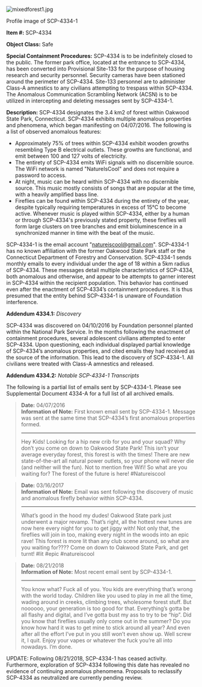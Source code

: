 ![mixedforest1.jpg](http://scp-wiki.wdfiles.com/local--files/scp-4334/mixedforest1.jpg)

Profile image of SCP-4334-1

**Item #:** SCP-4334

**Object Class:** Safe

**Special Containment Procedures:** SCP-4334 is to be indefinitely closed to the public. The former park office, located at the entrance to SCP-4334, has been converted into Provisional Site-133 for the purpose of housing research and security personnel. Security cameras have been stationed around the perimeter of SCP-4334. Site-133 personnel are to administer Class-A amnestics to any civilians attempting to trespass within SCP-4334. The Anomalous Communication Scrambling Network (ACSN) is to be utilized in intercepting and deleting messages sent by SCP-4334-1.

**Description:** SCP-4334 designates the 3.4 km2 of forest within Oakwood State Park, Connecticut. SCP-4334 exhibits multiple anomalous properties and phenomena, which began manifesting on 04/07/2016. The following is a list of observed anomalous features:

*   Approximately 75% of trees within SCP-4334 exhibit wooden growths resembling Type B electrical outlets. These growths are functional, and emit between 100 and 127 volts of electricity.
*   The entirety of SCP-4334 emits WiFi signals with no discernible source. The WiFi network is named "NatureIsCool" and does not require a password to access.
*   At night, music can be heard within SCP-4334 with no discernible source. This music mostly consists of songs that are popular at the time, with a heavily amplified bass line.
*   Fireflies can be found within SCP-4334 during the entirety of the year, despite typically requiring temperatures in excess of 15°C to become active. Whenever music is played within SCP-4334, either by a human or through SCP-4334's previously stated property, these fireflies will form large clusters on tree branches and emit bioluminescence in a synchronized manner in time with the beat of the music.

SCP-4334-1 is the email account "[natureiscool@gmail.com](mailto:natureiscool@gmail.com)". SCP-4334-1 has no known affiliation with the former Oakwood State Park staff or the Connecticut Department of Forestry and Conservation. SCP-4334-1 sends monthly emails to every individual under the age of 18 within a 5km radius of SCP-4334. These messages detail multiple characteristics of SCP-4334, both anomalous and otherwise, and appear to be attempts to garner interest in SCP-4334 within the recipient population. This behavior has continued even after the enactment of SCP-4334’s containment procedures. It is thus presumed that the entity behind SCP-4334-1 is unaware of Foundation interference.

**Addendum 4334.1:** _Discovery_

SCP-4334 was discovered on 04/10/2016 by Foundation personnel planted within the National Park Service. In the months following the enactment of containment procedures, several adolescent civilians attempted to enter SCP-4334. Upon questioning, each individual displayed partial knowledge of SCP-4334’s anomalous properties, and cited emails they had received as the source of the information. This lead to the discovery of SCP-4334-1. All civilians were treated with Class-A amnestics and released.

**Addendum 4334.2:** _Notable SCP-4334-1 Transcripts_

The following is a partial list of emails sent by SCP-4334-1. Please see Supplemental Document 4334-A for a full list of all archived emails.

> **Date:** 04/07/2016  
> **Information of Note:** First known email sent by SCP-4334-1. Message was sent at the same time that SCP-4334’s first anomalous properties formed.
> 
> * * *
> 
> Hey Kids! Looking for a hip new crib for you and your squad? Why don’t you come on down to Oakwood State Park! This isn’t your average everyday forest, this forest is with the times! There are new state-of-the-art all natural power outlets, so your phone will never die (and neither will the fun). Not to mention free Wifi! So what are you waiting for? The forest of the future is here! #Natureiscool

> **Date:** 03/16/2017  
> **Information of Note:** Email was sent following the discovery of music and anomalous firefly behavior within SCP-4334.
> 
> * * *
> 
> What’s good in the hood my dudes! Oakwood State park just underwent a major revamp. That’s right, all the hottest new tunes are now here every night for you to get jiggy with! Not only that, the fireflies will join in too, making every night in the woods into an epic rave! This forest is more lit than any club scene around, so what are you waiting for???? Come on down to Oakwood State Park, and get turnt! #lit #epic #natureiscool

> **Date:** 08/21/2018  
> **Information of Note:** Most recent email sent by SCP-4334-1.
> 
> * * *
> 
> You know what? Fuck all of you. You kids are everything that’s wrong with the world today. Children like you used to play in me all the time, wading around in creeks, climbing trees, wholesome forest stuff. But noooooo, your generation is too good for that. Everything’s gotta be all flashy and digital, and I’ve gotta bust my ass to try to be “hip”. Did you know that fireflies usually only come out in the summer? Do you know how hard it was to get mine to stick around all year? And even after all the effort I’ve put in you still won’t even show up. Well screw it, I quit. Enjoy your vapes or whatever the fuck you’re all into nowadays. I’m done.

UPDATE: Following 08/21/2018, SCP-4334-1 has ceased activity. Furthermore, exploration of SCP-4334 following this date has revealed no evidence of continuing anomalous phenomena. Proposals to reclassify SCP-4334 as neutralized are currently pending review.